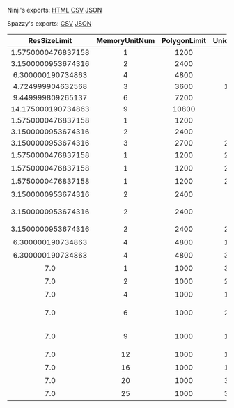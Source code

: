 Ninji's exports: [HTML](https://wuffs.org/acnh/bcsv_140/html/ItemSize.html) [CSV](https://wuffs.org/acnh/bcsv_140/csv/ItemSize.csv) [JSON](https://wuffs.org/acnh/bcsv_140/json/ItemSize.json)

Spazzy's exports: [CSV](https://github.com/McSpazzy/acnh-csv/blob/master/ItemSize.csv) [JSON](https://github.com/McSpazzy/acnh-json/blob/master/ItemSize.json)

| ResSizeLimit | MemoryUnitNum | PolygonLimit | UniqueID | HalfUnitSizeX | HalfUnitSizeZ | Label | Name |
|:--:|:--:|:--:|:--:|:--:|:--:|:--:|:--:|
| 1.5750000476837158 | 1 | 1200 | 2 | 2 | 2 | '1_0x1_0' | '1x1' | 
| 3.1500000953674316 | 2 | 2400 | 4 | 4 | 2 | '2_0x1_0' | '2x1' | 
| 6.300000190734863 | 4 | 4800 | 5 | 4 | 4 | '2_0x2_0' | '2x2' | 
| 4.724999904632568 | 3 | 3600 | 13 | 6 | 2 | '3_0x1_0' | '3x1' | 
| 9.449999809265137 | 6 | 7200 | 6 | 6 | 4 | '3_0x2_0' | '3x2' | 
| 14.175000190734863 | 9 | 10800 | 7 | 6 | 6 | '3_0x3_0' | '3x3' | 
| 1.5750000476837158 | 1 | 1200 | 1 | 2 | 1 | '1_0x0_5' | '1x0.5' | 
| 3.1500000953674316 | 2 | 2400 | 3 | 4 | 1 | '2_0x0_5' | '2x0.5' | 
| 3.1500000953674316 | 3 | 2700 | 22 | 3 | 3 | '1_5x1_5' | '1.5x1.5' | 
| 1.5750000476837158 | 1 | 1200 | 25 | 2 | 1 | '1_0x0_5_Wall' | '1x0.5(壁)' | 
| 1.5750000476837158 | 1 | 1200 | 24 | 1 | 2 | '0_5x1_0_Wall' | '0.5x1(壁)' | 
| 1.5750000476837158 | 1 | 1200 | 26 | 2 | 2 | '1_0x1_0_Wall' | '1x1(壁)' | 
| 3.1500000953674316 | 2 | 2400 | 9 | 2 | 3 | '1_0x1_5_Wall' | '1x1.5 (壁)' | 
| 3.1500000953674316 | 2 | 2400 | 8 | 2 | 4 | '1_0x2_0_Wall' | '1x2\u3000 (壁)' | 
| 3.1500000953674316 | 2 | 2400 | 27 | 4 | 2 | '2_0x1_0_Wall' | '2x1(壁)' | 
| 6.300000190734863 | 4 | 4800 | 12 | 4 | 3 | '2_0x1_5_Wall' | '2x1.5 (壁)' | 
| 6.300000190734863 | 4 | 4800 | 34 | 4 | 4 | '2_0x2_0_Wall' | '2x2(壁)' | 
| 7.0 | 1 | 1000 | 33 | 2 | 2 | '1_0x1_0_Rug' | '1x1(ラグ)' | 
| 7.0 | 2 | 1000 | 21 | 4 | 2 | '2_0x1_0_Rug' | '2x1(ラグ)' | 
| 7.0 | 4 | 1000 | 19 | 4 | 4 | '2_0x2_0_Rug' | '2x2(ラグ)' | 
| 7.0 | 6 | 1000 | 20 | 6 | 4 | '3_0x2_0_Rug' | '3x2(ラグ）' | 
| 7.0 | 9 | 1000 | 18 | 6 | 6 | '3_0x3_0_Rug' | '3x3(ラグ）' | 
| 7.0 | 12 | 1000 | 16 | 8 | 6 | '4_0x3_0_Rug' | '4x3(ラグ)' | 
| 7.0 | 16 | 1000 | 14 | 8 | 8 | '4_0x4_0_Rug' | '4x4(ラグ)' | 
| 7.0 | 20 | 1000 | 31 | 10 | 8 | '5_0x4_0_Rug' | '5x4(ラグ)' | 
| 7.0 | 25 | 1000 | 32 | 10 | 10 | '5_0x5_0_Rug' | '5x5(ラグ)' | 
